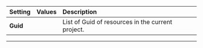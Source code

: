 | Setting  | Values | Description                                       |
| :------- | :----- | :------------------------------------------------ |
| **Guid** |        | List of Guid of resources in the current project. |
***

<!--examples-->
